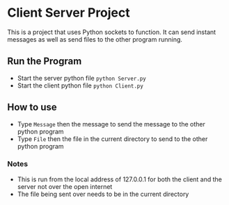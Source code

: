 # Client Server Project
This is a project that uses Python sockets to function. It can send instant messages as well as send files to the other program running.
## Run the Program
+ Start the server python file ` python Server.py `
+ Start the client python file ` python Client.py `
## How to use
+ Type ` Message ` then the message to send the message to the other python program
+ Type ` File ` then the file in the current directory to send to the other python program
### Notes
+ This is run from the local address of 127.0.0.1 for both the client and the server not over the open internet
+ The file being sent over needs to be in the current directory
